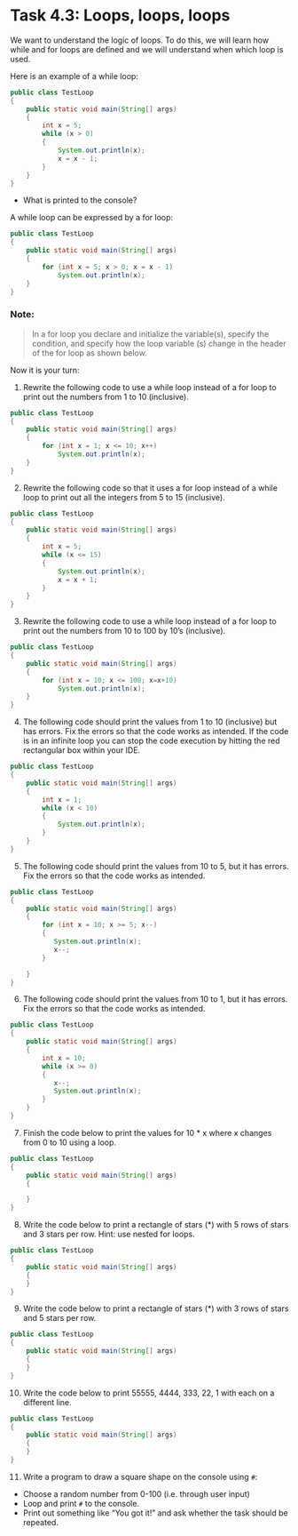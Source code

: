 # Task 4.3: Loops, loops, loops

We want to understand the logic of loops. To do this, we will learn how while and for loops are defined and we will understand when which loop is used.

Here is an example of a while loop:
```java
public class TestLoop
{
    public static void main(String[] args)
    {
        int x = 5;
        while (x > 0)
        {
            System.out.println(x);
            x = x - 1;
        }
    }
}
```
- What is printed to the console?

A while loop can be expressed by a for loop:

```java
public class TestLoop
{
    public static void main(String[] args)
    {
        for (int x = 5; x > 0; x = x - 1)
            System.out.println(x);
    }
}
```
### Note: 
>In a for loop you declare and initialize the variable(s), specify the condition, and specify how the loop variable
> (s) change in the header of the for loop as shown below.

Now it is your turn:

1. Rewrite the following code to use a while loop instead of a for loop to print out the numbers from 1 to 10 (inclusive).
```java
public class TestLoop
{
    public static void main(String[] args)
    {
        for (int x = 1; x <= 10; x++)
            System.out.println(x);
    }
}
```

2. Rewrite the following code so that it uses a for loop instead of a while loop to print out all the integers from 5 to 15 (inclusive).
```java
public class TestLoop
{
    public static void main(String[] args)
    {
        int x = 5;
        while (x <= 15)
        {
            System.out.println(x);
            x = x + 1;
        }
    }
}
```

3. Rewrite the following code to use a while loop instead of a for loop to print out the numbers from 10 to 100 by 10’s (inclusive).
```java
public class TestLoop
{
    public static void main(String[] args)
    {
        for (int x = 10; x <= 100; x=x+10)
            System.out.println(x);
    }
}
```

4. The following code should print the values from 1 to 10 (inclusive) but has errors. Fix the errors so that the 
   code works as intended. If the code is in an infinite loop you can stop the code execution by hitting the red 
   rectangular box within your IDE.
```java
public class TestLoop
{
    public static void main(String[] args)
    {
        int x = 1;
        while (x < 10)
        {
            System.out.println(x);
        }
    }
}
```
5. The following code should print the values from 10 to 5, but it has errors. Fix the errors so that the code works as intended.

```java
public class TestLoop
{
    public static void main(String[] args)
    {
        for (int x = 10; x >= 5; x--)
        {
           System.out.println(x);
           x--;
        }

    }
}
```
6. The following code should print the values from 10 to 1, but it has errors. Fix the errors so that the code works as intended.
```java
public class TestLoop
{
    public static void main(String[] args)
    {
        int x = 10;
        while (x >= 0)
        {
           x--;
           System.out.println(x);
        }
    }
}
```

7. Finish the code below to print the values for 10 * x where x changes from 0 to 10 using a loop.
```java
public class TestLoop
{
    public static void main(String[] args)
    {

    }
}
```

8. Write the code below to print a rectangle of stars (*) with 5 rows of stars and 3 stars per row. Hint: use nested 
for loops.
```java
public class TestLoop
{
    public static void main(String[] args)
    {
    }
}
```

9. Write the code below to print a rectangle of stars (*) with 3 rows of stars and 5 stars per row.
```java
public class TestLoop
{
    public static void main(String[] args)
    {
    }
}
```

10. Write the code below to print 55555, 4444, 333, 22, 1 with each on a different line.
```java
public class TestLoop
{
    public static void main(String[] args)
    {
    }
}
```

11. Write a program to draw a square shape on the console using `#`:
- Choose a random number from 0-100 (i.e. through user input)
- Loop and print `#` to the console.
- Print out something like “You got it!” and ask whether the task should be repeated.
